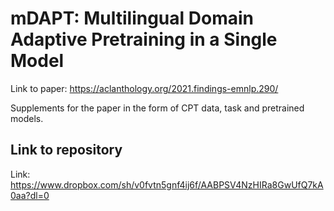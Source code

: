 # mDAPT: Multilingual Domain Adaptive Pretraining in a Single Model
Link to paper: https://aclanthology.org/2021.findings-emnlp.290/

Supplements for the paper in the form of CPT data, task and pretrained models.

## Link to repository
Link: https://www.dropbox.com/sh/v0fvtn5gnf4ij6f/AABPSV4NzHIRa8GwUfQ7kA0aa?dl=0
